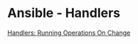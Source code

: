 # Ansible - Handlers

[Handlers: Running Operations On Change](https://docs.ansible.com/ansible/latest/user_guide/playbooks_intro.html#handlers-running-operations-on-change)